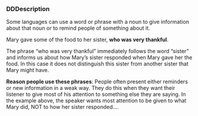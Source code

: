 ### DDDescription

Some languages can use a word or phrase with a noun to give information about that noun or to remind people of something about it.

Mary gave some of the food to her sister, **who was very thankful**.

The phrase “who was very thankful” immediately follows the word “sister” and informs us about how Mary’s sister responded when Mary gave her the food. In this case it does not distinguish this sister from another sister that Mary might have.

**Reason people use these phrases**: People often present either reminders or new information in a weak way. They do this when they want their listener to give most of his attention to something else they are saying. In the example above, the speaker wants most attention to be given to what Mary did, NOT to how her sister responded....